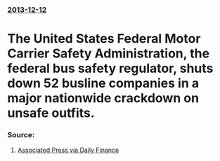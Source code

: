 ### [2013-12-12](/news/2013/12/12/index.md)

# The United States Federal Motor Carrier Safety Administration, the federal bus safety regulator, shuts down 52 busline companies in a major nationwide crackdown on unsafe outfits. 




### Source:

1. [Associated Press via Daily Finance](http://www.dailyfinance.com/2013/12/12/feds-shut-down-52-unsafe-bus-companies/?icid=maing-grid7|main5|dl9|sec1_lnk2%26pLid%3D418479?ncid=txtlnkusaolp00000058&)
